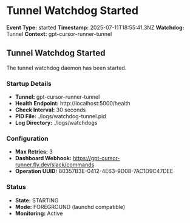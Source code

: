# Tunnel Watchdog Started

**Event Type:** started
**Timestamp:** 2025-07-11T18:55:41.3NZ
**Watchdog:** Tunnel
**Context:** gpt-cursor-runner-tunnel


## Tunnel Watchdog Started

The tunnel watchdog daemon has been started.

### Startup Details
- **Tunnel:** gpt-cursor-runner-tunnel
- **Health Endpoint:** http://localhost:5000/health
- **Check Interval:** 30 seconds
- **PID File:** ./logs/watchdog-tunnel.pid
- **Log Directory:** ./logs/watchdogs

### Configuration
- **Max Retries:** 3
- **Dashboard Webhook:** https://gpt-cursor-runner.fly.dev/slack/commands
- **Operation UUID:** 80357B3E-0412-4E63-9D08-7AC1D9C47DEE

### Status
- **State:** STARTING
- **Mode:** FOREGROUND (launchd compatible)
- **Monitoring:** Active


